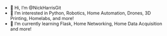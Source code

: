 - 👋 Hi, I’m @NickHarrisGit
- 👀 I’m interested in Python, Robotics, Home Automation, Drones, 3D Printing, Homelabs, and more!
- 🌱 I’m currently learning Flask, Home Networking, Home Data Acquisition and more!
